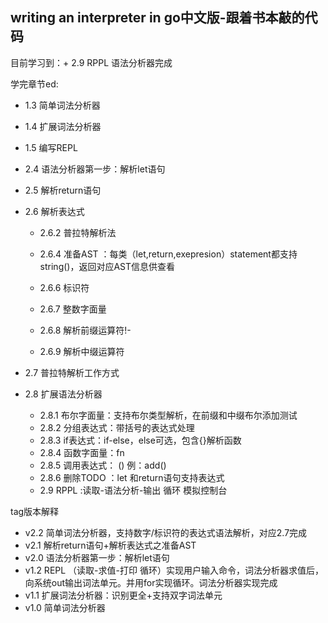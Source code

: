 ## writing an interpreter in go中文版-跟着书本敲的代码

目前学习到：+ 2.9 RPPL 语法分析器完成

学完章节ed:
+ 1.3 简单词法分析器

+ 1.4 扩展词法分析器

+ 1.5 编写REPL

+ 2.4 语法分析器第一步：解析let语句

+ 2.5 解析return语句

+ 2.6 解析表达式

  + 2.6.2 普拉特解析法

  + 2.6.4 准备AST ：每类（let,return,exepresion）statement都支持string()，返回对应AST信息供查看
  
  + 2.6.6 标识符
  + 2.6.7 整数字面量
  + 2.6.8 解析前缀运算符!-
  + 2.6.9 解析中缀运算符

+ 2.7 普拉特解析工作方式
+ 2.8 扩展语法分析器
  + 2.8.1 布尔字面量：支持布尔类型解析，在前缀和中缀布尔添加测试
  + 2.8.2 分组表达式：带括号的表达式处理
  + 2.8.3 if表达式：if-else，else可选，包含{}解析函数
  + 2.8.4 函数字面量：fn <parameters> <block statement>
  + 2.8.5 调用表达式： <expression>(<comma separated expressions>) 例：add()
  + 2.8.6 删除TODO ：let 和return语句支持表达式
  + 2.9 RPPL :读取-语法分析-输出 循环 模拟控制台

tag版本解释

+ v2.2 简单词法分析器，支持数字/标识符的表达式语法解析，对应2.7完成
+ v2.1 解析return语句+解析表达式之准备AST
+ v2.0 语法分析器第一步：解析let语句
+ v1.2 REPL （读取-求值-打印 循环）实现用户输入命令，词法分析器求值后，向系统out输出词法单元。并用for实现循环。词法分析器实现完成
+ v1.1 扩展词法分析器：识别更全+支持双字词法单元
+ v1.0 简单词法分析器
